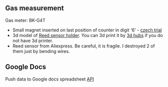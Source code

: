 ## Gas measurement
Gas meter: BK-G4T 
* Small magnet inserted on last position of counter in digit '6' - [czech trial](http://mujweb.cz/videoservis/sdsmicro.htm)
* 3d model of [Reed sensor holder](https://www.thingiverse.com/thing:1949041). You can 3d print it by [3d hubs](https://www.3dhubs.com) if you do not have 3d printer. 
* Reed sensor from Aliexpress. Be careful, it is fragile. I destroyed 2 of them just by bending wires. 

## Google Docs
Push data to Google docs spreadsheet
[API](https://developers.google.com/sheets/api/quickstart/python)
